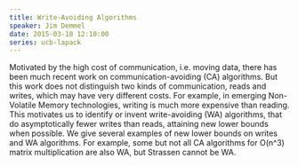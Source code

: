 ```yaml
---
title: Write-Avoiding Algorithms
speaker: Jim Demmel
date: 2015-03-18 12:10:00
series: ucb-lapack
---
```


Motivated by the high cost of communication, i.e. moving data, there has
been much recent work on communication-avoiding (CA) algorithms. But this
work does not distinguish two kinds of communication, reads and writes,
which may have very different costs. For example, in emerging Non-Volatile
Memory technologies, writing is much more expensive than reading.
This motivates us to identify or invent write-avoiding (WA) algorithms, that
do asymptotically fewer writes than reads, attaining new lower bounds when
possible. We give several examples of new lower bounds on writes and
WA algorithms. For example, some but not all CA algorithms for O(n^3) matrix
multiplication are also WA, but Strassen cannot be WA.

